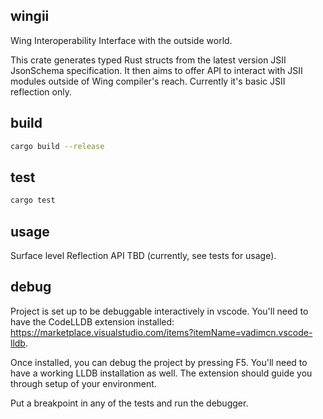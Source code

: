 ## wingii

Wing Interoperability Interface with the outside world.

This crate generates typed Rust structs from the latest version JSII JsonSchema
specification. It then aims to offer API to interact with JSII modules outside
of Wing compiler's reach. Currently it's basic JSII reflection only.

## build

```sh
cargo build --release
```

## test

```sh
cargo test
```

## usage

Surface level Reflection API TBD (currently, see tests for usage).

## debug

Project is set up to be debuggable interactively in vscode. You'll need to have
the CodeLLDB extension installed:
<https://marketplace.visualstudio.com/items?itemName=vadimcn.vscode-lldb>.

Once installed, you can debug the project by pressing F5. You'll need to have a
working LLDB installation as well. The extension should guide you through setup
of your environment.

Put a breakpoint in any of the tests and run the debugger.
